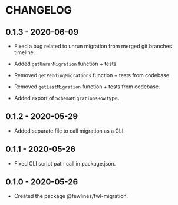 # CHANGELOG

## 0.1.3 - 2020-06-09

- Fixed a bug related to unrun migration from merged git branches timeline.

- Added `getUnranMigration` function + tests.

- Removed `getPendingMigrations` function + tests from codebase.

- Removed `getLastMigration` function + tests from codebase.

- Added export of `SchemaMigrationsRow` type.

## 0.1.2 - 2020-05-29

- Added separate file to call migration as a CLI.

## 0.1.1 - 2020-05-26

- Fixed CLI script path call in package.json.

## 0.1.0 - 2020-05-26

- Created the package @fewlines/fwl-migration.
